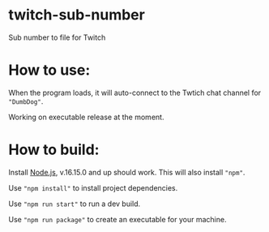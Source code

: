 # twitch-sub-number
Sub number to file for Twitch

# How to use:
When the program loads, it will auto-connect to the Twtich chat channel
for `"DumbDog"`.

Working on executable release at the moment.

# How to build:
Install [Node.js](https://nodejs.org/en/), v.16.15.0 and up should work.
This will also install `"npm"`.

Use `"npm install"` to install project dependencies.

Use `"npm run start"` to run a dev build.

Use `"npm run package"` to create an executable for your machine.
